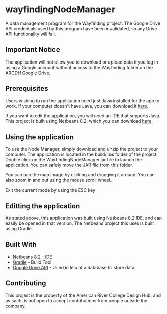 # wayfindingNodeManager

A data management program for the Wayfinding project.
The Google Drive API credentials used by this program have been invalidated, so any Drive API functionality will fail.

## Important Notice

The application will not allow you to download or upload data if you log in using a Google account without access to the Wayfinding folder on the ARCDH Google Drive.

## Prerequisites

Users wishing to run the application need just Java installed for the app to work.
If your computer doesn't have Java, you can download it [here](https://www.java.com/en/).

If you want to edit the application, you will need an IDE that supports Java. This project is built using Netbeans 8.2,
which you can download [here](https://netbeans.org/downloads/8.2/).

## Using the application

To use the Node Manager, simply download and unzip the project to your computer. 
The application is located in the build/libs folder of the project.
Double click on the WayfindingNodeManager.jar file to launch the application.
You can safely move the JAR file from this folder.

You can pan the map image by clicking and dragging it around.
You can also zoom in and out using the mouse scroll wheel.

Exit the current mode by using the ESC key

## Editting the application

As stated above, this application was built using Netbeans 8.2 IDE, and can easily be opened in that version.
The Netbeans project this uses is built using Gradle.

## Built With

* [Netbeans 8.2](https://netbeans.org/downloads/8.2/) - IDE
* [Gradle](https://gradle.org/) - Build Tool
* [Google Drive API](https://developers.google.com/api-client-library/java/apis/drive/v3) - Used in leiu of a database to store data

## Contributing

This project is the property of the American River College Design Hub, and as such, is not open to accept contributions from people outside the company.
